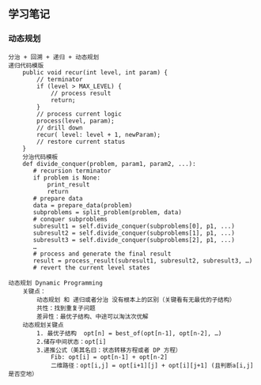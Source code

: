 ## 学习笔记
### 动态规划   
    分治 + 回溯 + 递归 + 动态规划
    递归代码模版
        public void recur(int level, int param) {
            // terminator
            if (level > MAX_LEVEL) {
        		// process result
        		return;
            }
            // process current logic
            process(level, param);
            // drill down
            recur( level: level + 1, newParam);
            // restore current status    
        } 
        分治代码模板
        def divide_conquer(problem, param1, param2, ...):
           # recursion terminator
           if problem is None:
        	   print_result
        	   return
           # prepare data
           data = prepare_data(problem)
           subproblems = split_problem(problem, data)
           # conquer subproblems
           subresult1 = self.divide_conquer(subproblems[0], p1, ...)
           subresult2 = self.divide_conquer(subproblems[1], p1, ...)
           subresult3 = self.divide_conquer(subproblems[2], p1, ...)
           … 
           # process and generate the final result
           result = process_result(subresult1, subresult2, subresult3, …)
           # revert the current level states
     
    动态规划 Dynamic Programming  
        关键点：
            动态规划 和 递归或者分治 没有根本上的区别（关键看有无最优的子结构）
            共性：找到重复子问题 
            差异性：最优子结构、中途可以淘汰次优解
        动态规划关键点
            1. 最优子结构  opt[n] = best_of(opt[n-1], opt[n-2], …)
            2.储存中间状态：opt[i]
            3.递推公式（美其名曰：状态转移方程或者 DP 方程） 
                Fib: opt[i] = opt[n-1] + opt[n-2] 
                二维路径：opt[i,j] = opt[i+1][j] + opt[i][j+1] (且判断a[i,j]是否空地）
